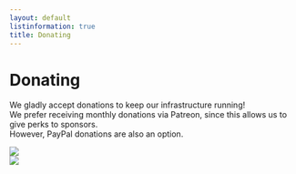 ```yaml
---
layout: default
listinformation: true
title: Donating
---
```


Donating
========

We gladly accept donations to keep our infrastructure running!<br>
We prefer receiving monthly donations via Patreon, since this allows us to give perks to sponsors.<br>
However, PayPal donations are also an option.

<div class="donations-container">

<a href="https://www.patreon.com/join/StevenVanAcker">
<div class="donation patreon">
<img src="/img/patreon.png">
</div>
</a>

<a href="https://paypal.me/overthewire">
<div class="donation paypal">
<img src="/img/paypal.png">
</div>
</a>

</div>

